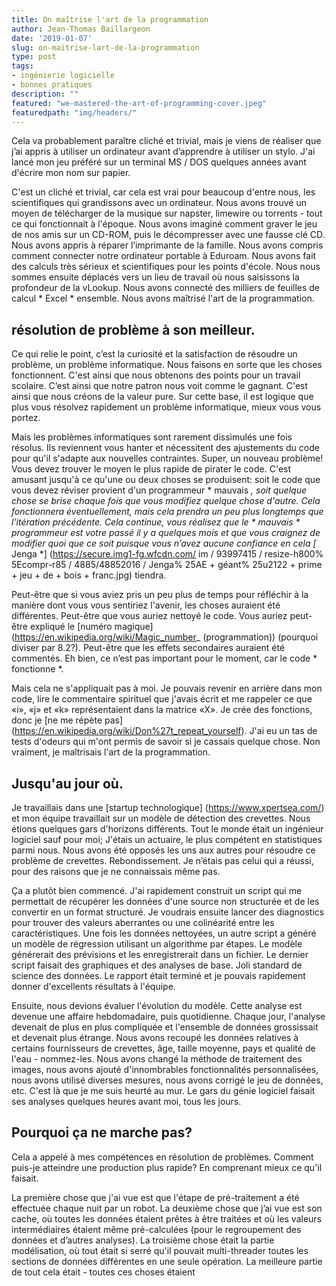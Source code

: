 ```yaml
---
title: On maîtrise l'art de la programmation
author: Jean-Thomas Baillargeon
date: '2019-01-07'
slug: on-maitrise-lart-de-la-programmation
type: post
tags:
- ingénierie logicielle
- bonnes pratiques
description: ""
featured: "we-mastered-the-art-of-programming-cover.jpeg"
featuredpath: "img/headers/"
---
```


Cela va probablement paraître cliché et trivial, mais je viens de réaliser que j’ai appris à utiliser un ordinateur avant d’apprendre à utiliser un stylo. J'ai lancé mon jeu préféré sur un terminal MS / DOS quelques années avant d'écrire mon nom sur papier.

C'est un cliché et trivial, car cela est vrai pour beaucoup d'entre nous, les scientifiques qui grandissons avec un ordinateur. Nous avons trouvé un moyen de télécharger de la musique sur napster, limewire ou torrents - tout ce qui fonctionnait à l'époque. Nous avons imaginé comment graver le jeu de nos amis sur un CD-ROM, puis le décompresser avec une fausse clé CD. Nous avons appris à réparer l’imprimante de la famille. Nous avons compris comment connecter notre ordinateur portable à Eduroam. Nous avons fait des calculs très sérieux et scientifiques pour les points d'école. Nous nous sommes ensuite déplacés vers un lieu de travail où nous saisissons la profondeur de la vLookup. Nous avons connecté des milliers de feuilles de calcul * Excel * ensemble. Nous avons maîtrisé l'art de la programmation.

## résolution de problème à son meilleur.

Ce qui relie le point, c’est la curiosité et la satisfaction de résoudre un problème, un problème informatique. Nous faisons en sorte que les choses fonctionnent. C'est ainsi que nous obtenons des points pour un travail scolaire. C’est ainsi que notre patron nous voit comme le gagnant. C'est ainsi que nous créons de la valeur pure. Sur cette base, il est logique que plus vous résolvez rapidement un problème informatique, mieux vous vous portez.

Mais les problèmes informatiques sont rarement dissimulés une fois résolus. Ils reviennent vous hanter et nécessitent des ajustements du code pour qu'il s'adapte aux nouvelles contraintes. Super, un nouveau problème! Vous devez trouver le moyen le plus rapide de pirater le code. C'est amusant jusqu'à ce qu'une ou deux choses se produisent: soit le code que vous devez réviser provient d'un programmeur * mauvais *, soit quelque chose se brise chaque fois que vous modifiez quelque chose d'autre. Cela fonctionnera éventuellement, mais cela prendra un peu plus longtemps que l’itération précédente. Cela continue, vous réalisez que le * mauvais * programmeur est votre passé il y a quelques mois et que vous craignez de modifier quoi que ce soit puisque vous n’avez aucune confiance en cela [* Jenga *] (https://secure.img1-fg.wfcdn.com/ im / 93997415 / resize-h800% 5Ecompr-r85 / 4885/48852016 / Jenga% 25AE + géant% 25u2122 + prime + jeu + de + bois + franc.jpg) tiendra.

Peut-être que si vous aviez pris un peu plus de temps pour réfléchir à la manière dont vous vous sentiriez l'avenir, les choses auraient été différentes. Peut-être que vous auriez nettoyé le code. Vous auriez peut-être expliqué le [numéro magique] (https://en.wikipedia.org/wiki/Magic_number_ (programmation)) (pourquoi diviser par 8.2?). Peut-être que les effets secondaires auraient été commentés. Eh bien, ce n’est pas important pour le moment, car le code * fonctionne *.

Mais cela ne s'appliquait pas à moi. Je pouvais revenir en arrière dans mon code, lire le commentaire spirituel que j'avais écrit et me rappeler ce que «i», «j» et «k» représentaient dans la matrice «X». Je crée des fonctions, donc je [ne me répète pas] (https://en.wikipedia.org/wiki/Don%27t_repeat_yourself). J'ai eu un tas de tests d'odeurs qui m'ont permis de savoir si je cassais quelque chose. Non vraiment, je maîtrisais l'art de la programmation.

## Jusqu'au jour où.

Je travaillais dans une [startup technologique] (https://www.xpertsea.com/) et mon équipe travaillait sur un modèle de détection des crevettes. Nous étions quelques gars d'horizons différents. Tout le monde était un ingénieur logiciel sauf pour moi; J'étais un actuaire, le plus compétent en statistiques parmi nous. Nous avons été opposés les uns aux autres pour résoudre ce problème de crevettes. Rebondissement. Je n’étais pas celui qui a réussi, pour des raisons que je ne connaissais même pas.

Ça a plutôt bien commencé. J'ai rapidement construit un script qui me permettait de récupérer les données d'une source non structurée et de les convertir en un format structuré. Je voudrais ensuite lancer des diagnostics pour trouver des valeurs aberrantes ou une colinéarité entre les caractéristiques. Une fois les données nettoyées, un autre script a généré un modèle de régression utilisant un algorithme par étapes. Le modèle générerait des prévisions et les enregistrerait dans un fichier. Le dernier script faisait des graphiques et des analyses de base. Joli standard de science des données. Le rapport était terminé et je pouvais rapidement donner d'excellents résultats à l'équipe.

Ensuite, nous devions évaluer l'évolution du modèle. Cette analyse est devenue une affaire hebdomadaire, puis quotidienne. Chaque jour, l'analyse devenait de plus en plus compliquée et l'ensemble de données grossissait et devenait plus étrange. Nous avons recoupé les données relatives à certains fournisseurs de crevettes, âge, taille moyenne, pays et qualité de l'eau - nommez-les. Nous avons changé la méthode de traitement des images, nous avons ajouté d'innombrables fonctionnalités personnalisées, nous avons utilisé diverses mesures, nous avons corrigé le jeu de données, etc. C'est là que je me suis heurté au mur. Le gars du génie logiciel faisait ses analyses quelques heures avant moi, tous les jours.

## Pourquoi ça ne marche pas?

Cela a appelé à mes compétences en résolution de problèmes. Comment puis-je atteindre une production plus rapide? En comprenant mieux ce qu'il faisait.

La première chose que j'ai vue est que l'étape de pré-traitement a été effectuée chaque nuit par un robot. La deuxième chose que j’ai vue est son cache, où toutes les données étaient prêtes à être traitées et où les valeurs intermédiaires étaient même pré-calculées (pour le regroupement des données et d’autres analyses). La troisième chose était la partie modélisation, où tout était si serré qu'il pouvait multi-threader toutes les sections de données différentes en une seule opération. La meilleure partie de tout cela était - toutes ces choses étaient